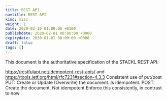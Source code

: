 ```yaml
---
title: REST API
navtitle: REST API
kind: misc
weight: 1
date: 2020-02-10 01:00:00 +0100
publishdate: 2020-02-01 00:00:00 +0000
expirydate: 2030-01-01 00:00:00 +0000
draft: false
tags: []
---
```


This document is the authoritative specification of the STACKL REST API.

<https://restfulapi.net/idempotent-rest-apis/> and <https://tools.ietf.org/html/rfc7231#section-4.3.3>
Consistent use of put/post
PUT: Create or Update (Overwrite) the document. Is idempotent.
POST: Create the document. Not idempotent
Enforce this consistently, in contrast to now
